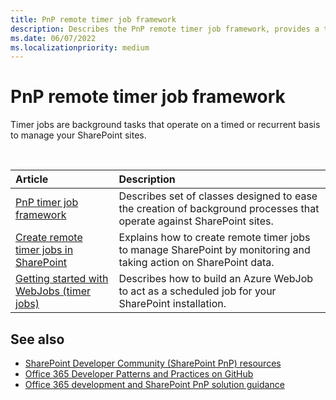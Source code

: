```yaml
---
title: PnP remote timer job framework
description: Describes the PnP remote timer job framework, provides a table that outlines a description for various articles, and provides additional references.
ms.date: 06/07/2022
ms.localizationpriority: medium
---
```


# PnP remote timer job framework

Timer jobs are background tasks that operate on a timed or recurrent basis to manage your SharePoint sites.

<br/>

|Article|Description|
|:-----|:-----|
|[PnP timer job framework](timerjob-framework.md)|Describes set of classes designed to ease the creation of background processes that operate against SharePoint sites.|
|[Create remote timer jobs in SharePoint](create-remote-timer-jobs-in-sharepoint.md)|Explains how to create remote timer jobs to manage SharePoint by monitoring and taking action on SharePoint data.|
|[Getting started with WebJobs (timer jobs)](getting-started-with-building-azure-webjobs-for-your-office365-sites.md)|Describes how to build an Azure WebJob to act as a scheduled job for your SharePoint installation.

## See also

- [SharePoint Developer Community (SharePoint PnP) resources](../community/community.md)
- [Office 365 Developer Patterns and Practices on GitHub](https://github.com/SharePoint/PnP)
- [Office 365 development and SharePoint PnP solution guidance](office-365-development-patterns-and-practices-solution-guidance.md)

